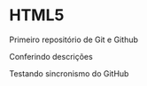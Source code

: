 # HTML5
 Primeiro repositório de Git e Github

Conferindo descrições

Testando sincronismo do GitHub

